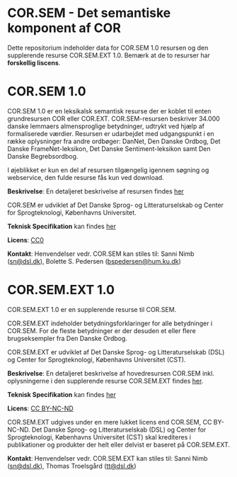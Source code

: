 # COR.SEM - Det semantiske komponent af COR

Dette repositorium indeholder data for COR.SEM 1.0 resursen og den supplerende resurse COR.SEM.EXT 1.0.
Bemærk at de to resurser har **forskellig liscens**.


# COR.SEM 1.0

COR.SEM 1.0 er en leksikalsk semantisk resurse der er koblet 
til enten grundresursen COR eller COR.EXT. COR.SEM-resursen 
beskriver 34.000 danske lemmaers almensproglige betydninger, 
udtrykt ved hjælp af formaliserede værdier. Resursen er 
udarbejdet med udgangspunkt i en række oplysninger fra andre 
ordbøger: DanNet, Den Danske Ordbog, Det Danske 
FrameNet-leksikon, Det Danske Sentiment-leksikon samt Den 
Danske Begrebsordbog.

I øjeblikket er kun en del af resursen tilgængelig igennem 
søgning og webservice, den fulde resurse fås kun ved download.

**Beskrivelse**: En detaljeret beskrivelse af resursen findes [her](https://ordregister.dk/doc/COR-SEM-beskrivelse.html)

COR.SEM er udviklet af Det Danske Sprog- og Litteraturselskab og Center for Sprogteknologi, Københavns Universitet.

**Teknisk Specifikation** kan findes [her](https://ordregister.dk/files/COR.SEM_1.0_specifikation.html)

**Licens**: [CC0](https://creativecommons.org/publicdomain/zero/1.0/)

**Kontakt**: Henvendelser vedr. COR.SEM kan stiles til:
Sanni Nimb ([sn@dsl.dk](sn@dsl.dk)), Bolette S. Pedersen ([bspedersen@hum.ku.dk](bspedersen@hum.ku.dk))

# COR.SEM.EXT 1.0
COR.SEM.EXT 1.0 er en supplerende resurse til COR.SEM.

COR.SEM.EXT indeholder betydningsforklaringer for alle betydninger i COR.SEM. For de fleste betydninger er der desuden et eller flere brugseksempler fra Den Danske Ordbog.

COR.SEM.EXT er udviklet af Det Danske Sprog- og Litteraturselskab (DSL) og Center for Sprogteknologi, Københavns Universitet (CST).

**Beskrivelse**: En detaljeret beskrivelse af hovedresursen COR.SEM inkl. 
oplysningerne i den supplerende resurse COR.SEM.EXT findes [her](https://ordregister.dk/doc/COR-SEM-beskrivelse.html).

**Teknisk Specifikation** kan findes [her](https://ordregister.dk/files/COR.SEM.EXT_1.0_specifikation.html)

**Licens**: [CC BY-NC-ND](https://creativecommons.org/licenses/by-nc-nd/4.0/)

COR.SEM.EXT udgives under en mere lukket licens end COR.SEM, CC BY-NC-ND. Det Danske Sprog- og Litteraturselskab (DSL) og Center for Sprogteknologi, Københavns Universitet (CST) skal krediteres i publikationer og produkter der helt eller delvist er baseret på COR.SEM.EXT.

**Kontakt**: Henvendelser vedr. COR.SEM.EXT kan stiles til:
Sanni Nimb ([sn@dsl.dk](sn@dsl.dk)), Thomas Troelsgård ([tt@dsl.dk](tt@dsl.dk))




